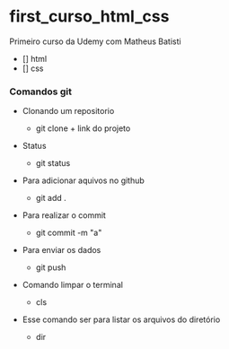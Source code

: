 # first_curso_html_css
Primeiro curso da Udemy com Matheus Batisti

* [] html
* [] css

### Comandos git
* Clonando um repositorio
    * git clone + link do projeto

* Status 
    * git status  

* Para adicionar aquivos no github
    * git add . 

* Para realizar o commit
    * git commit -m "a"

* Para enviar os dados
    * git push 

* Comando limpar o terminal
    * cls
* Esse comando ser para listar os arquivos do diretório
    * dir

###